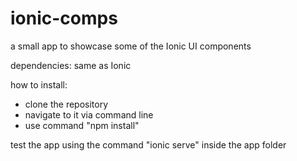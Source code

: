# ionic-comps
a small app to showcase some of the Ionic UI components

dependencies: same as Ionic

how to install:

- clone the repository
- navigate to it via command line
- use command "npm install"

test the app using the command "ionic serve" inside the app folder
